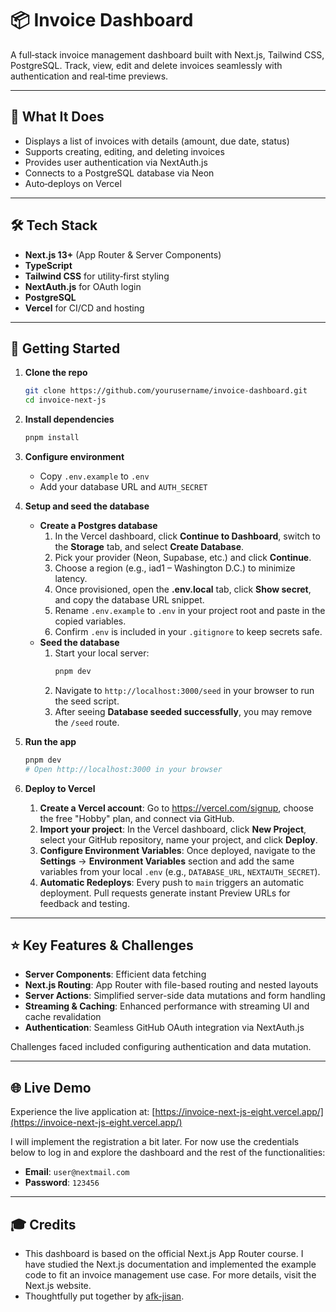 # 📦 Invoice Dashboard

A full‑stack invoice management dashboard built with Next.js, Tailwind CSS, PostgreSQL. Track, view, edit and delete invoices seamlessly with authentication and real‑time previews.

---

## 🔎 What It Does

- Displays a list of invoices with details (amount, due date, status)  
- Supports creating, editing, and deleting invoices  
- Provides user authentication via NextAuth.js 
- Connects to a PostgreSQL database via Neon
- Auto‑deploys on Vercel 

---

## 🛠 Tech Stack

- **Next.js 13+** (App Router & Server Components)  
- **TypeScript**  
- **Tailwind CSS** for utility‑first styling  
- **NextAuth.js** for OAuth login
- **PostgreSQL** 
- **Vercel** for CI/CD and hosting

---

## 🚀 Getting Started

1. **Clone the repo**
   ```bash
   git clone https://github.com/yourusername/invoice-dashboard.git
   cd invoice-next-js
   ```

2. **Install dependencies**
   ```bash
   pnpm install
   ```

3. **Configure environment**
   - Copy `.env.example` to `.env`  
   - Add your database URL and `AUTH_SECRET`

4. **Setup and seed the database**
   - **Create a Postgres database**  
     1. In the Vercel dashboard, click **Continue to Dashboard**, switch to the **Storage** tab, and select **Create Database**.  
     2. Pick your provider (Neon, Supabase, etc.) and click **Continue**.  
     3. Choose a region (e.g., iad1 – Washington D.C.) to minimize latency.  
     4. Once provisioned, open the **.env.local** tab, click **Show secret**, and copy the database URL snippet.  
     5. Rename `.env.example` to `.env` in your project root and paste in the copied variables.  
     6. Confirm `.env` is included in your `.gitignore` to keep secrets safe.
   - **Seed the database**  
     1. Start your local server:  
        ```bash
        pnpm dev
        ```  
     2. Navigate to `http://localhost:3000/seed` in your browser to run the seed script.  
     3. After seeing **Database seeded successfully**, you may remove the `/seed` route.
5. **Run the app**
   ```bash
   pnpm dev
   # Open http://localhost:3000 in your browser
   ```

6. **Deploy to Vercel**
   1. **Create a Vercel account**: Go to https://vercel.com/signup, choose the free "Hobby" plan, and connect via GitHub.
   2. **Import your project**: In the Vercel dashboard, click **New Project**, select your GitHub repository, name your project, and click **Deploy**.
   3. **Configure Environment Variables**: Once deployed, navigate to the **Settings** → **Environment Variables** section and add the same variables from your local `.env` (e.g., `DATABASE_URL`, `NEXTAUTH_SECRET`).
   4. **Automatic Redeploys**: Every push to `main` triggers an automatic deployment. Pull requests generate instant Preview URLs for feedback and testing.
---

## ⭐ Key Features & Challenges

- **Server Components**: Efficient data fetching 
- **Next.js Routing**: App Router with file-based routing and nested layouts
- **Server Actions**: Simplified server-side data mutations and form handling
- **Streaming & Caching**: Enhanced performance with streaming UI and cache revalidation
- **Authentication**: Seamless GitHub OAuth integration via NextAuth.js

Challenges faced included configuring authentication and data mutation.

---




## 🌐 Live Demo

Experience the live application at: [https://invoice-next-js-eight.vercel.app/](https://invoice-next-js-eight.vercel.app/)

I will implement the registration a bit later. For now use the credentials below to log in and explore the dashboard and the rest of the functionalities: 

- **Email**: `user@nextmail.com`
- **Password**: `123456`

---





🎓 Credits
---
- This dashboard is based on the official Next.js App Router course. I have studied the Next.js documentation and implemented the example code to fit an invoice management use case. For more details, visit the Next.js website.
- Thoughtfully put together by [afk-jisan](https://github.com/afk-jisan).
